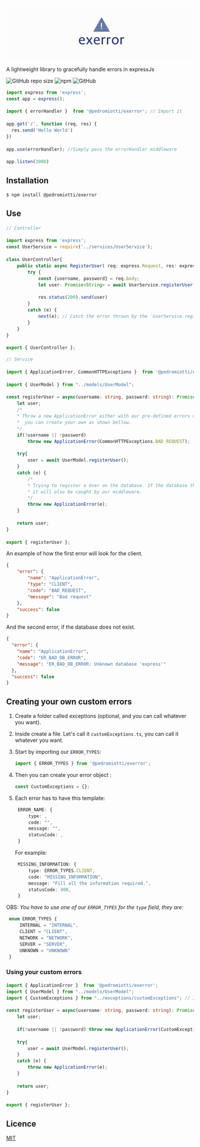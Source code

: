 ![Exerror Logo](https://github.com/PedroMiotti/exerror/blob/main/.github/img/logo.png)

A lightweight library to gracefully handle errors in expressJs

![GitHub repo size](https://img.shields.io/github/repo-size/PedroMiotti/exerror)
![npm](https://img.shields.io/npm/dw/@pedromiotti/exerror)
![GitHub](https://img.shields.io/github/license/PedroMiotti/exerror)

```js
import express from 'express';
const app = express();

import { errorHandler }  from '@pedromiotti/exerror'; // Import it

app.get('/', function (req, res) {
  res.send('Hello World')
})

app.use(errorHandler); //Simply pass the errorHandler middleware

app.listen(3000)
```

## Installation

```bash
$ npm install @pedromiotti/exerror
```

## Use

```ts
// Controller

import express from 'express';
const UserService = require('../services/UserService');

class UserController{
    public static async RegisterUser( req: express.Request, res: express.Response, next: express.NextFunction): Promise<void>{
        try {
            const {username, password} = req.body;
            let user: Promise<String> = await UserService.registerUser(username, password);

            res.status(200).send(user)
        }
        catch (e) {
            next(e); // Catch the error thrown by the `UserService.registerUser` function and pass it to the middleware
        }
    }
}

export { UserController };
```

```ts
// Service 

import { ApplicationError, CommonHTTPExceptions }  from '@pedromiotti/exerror';

import { UserModel } from "../models/UserModel";

const registerUser = async(username: string, password: string): Promise<String> => {
    let user;
    /*
    * Throw a new ApplicationError either with our pre-defined errors or 
    *  you can create your own as shown bellow.
    */
    if(!username || !password) 
        throw new ApplicationError(CommonHTTPExceptions.BAD_REQUEST);   

    try{
        user = await UserModel.registerUser();
    }
    catch (e) {
        /*
        * Trying to register a User on the database. If the database throws an error,
        * it will also be caught by our middleware.
        */
        throw new ApplicationError(e); 
    }

    return user;
}

export { registerUser };
```


An example of how the first error will look for the client.
```json
{
    "error": {
        "name": "ApplicationError",
        "type": "CLIENT",
        "code": "BAD_REQUEST",
        "message": "Bad request"
    },
    "success": false
}
```
And the second error, if the database does not exist.

```json
{
  "error": {
    "name": "ApplicationError",
    "code": "ER_BAD_DB_ERROR",
    "message": "ER_BAD_DB_ERROR: Unknown database 'express'"
  },
  "success": false
}
```

## Creating your own custom errors

1. Create a folder called exceptions (optional, and you can call whatever you want).
   
2. Inside create a file. Let's call it `customExceptions.ts`, you can call it whatever you want.

3. Start by importing our `ERROR_TYPES`:
   
    ```ts  
    import { ERROR_TYPES } from '@pedromiotti/exerror'; 
   ```
4. Then you can create your error object :

    ```ts  
    const CustomExceptions = {};
    ```
5. Each error has to have this template:
   
   ```ts
    ERROR_NAME: {
        type: ,
        code: "",
        message: "",
        statusCode: ,
    }
    ```
   For example:
   
   ```ts
    MISSING_INFORMATION: {
        type: ERROR_TYPES.CLIENT,
        code: "MISSING_INFORMATION",
        message: "Fill all the information required.",
        statusCode: 400,
    }
    ```
OBS:
*You have to use one of our `ERROR_TYPES` for the `type` field, they are:*

   ```ts
    enum ERROR_TYPES {
        INTERNAL = "INTERNAL",
        CLIENT = "CLIENT",
        NETWORK = "NETWORK",
        SERVER = "SERVER",
        UNKNOWN = "UNKNOWN"
    }
   ```

### Using your custom errors


```ts
import { ApplicationError }  from '@pedromiotti/exerror';
import { UserModel } from "../models/UserModel";
import { CustomExceptions } from "../exceptions/customExceptions"; // Import it

const registerUser = async(username: string, password: string): Promise<String> => {
    let user;
    
    if(!username || !password) throw new ApplicationError(CustomExceptions.MISSING_INFORMATION); // And simply use it

    try{
        user = await UserModel.registerUser();
    }
    catch (e) {
        throw new ApplicationError(e);
    }

    return user;
}

export { registerUser };
```


## Licence

[MIT](LICENSE)
